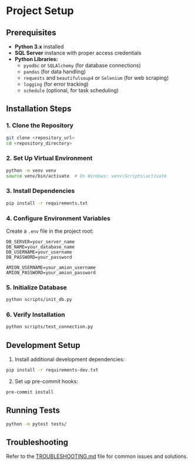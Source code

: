 # Project Setup

## Prerequisites
- **Python 3.x** installed
- **SQL Server** instance with proper access credentials
- **Python Libraries:**
  - `pyodbc` or `SQLAlchemy` (for database connections)
  - `pandas` (for data handling)
  - `requests` and `beautifulsoup4` or `Selenium` (for web scraping)
  - `logging` (for error tracking)
  - `schedule` (optional, for task scheduling)

## Installation Steps

### 1. Clone the Repository
```bash
git clone <repository_url>
cd <repository_directory>
```

### 2. Set Up Virtual Environment
```bash
python -m venv venv
source venv/bin/activate  # On Windows: venv\Scripts\activate
```

### 3. Install Dependencies
```bash
pip install -r requirements.txt
```

### 4. Configure Environment Variables
Create a `.env` file in the project root:
```env
DB_SERVER=your_server_name
DB_NAME=your_database_name
DB_USERNAME=your_username
DB_PASSWORD=your_password

AMION_USERNAME=your_amion_username
AMION_PASSWORD=your_amion_password
```

### 5. Initialize Database
```bash
python scripts/init_db.py
```

### 6. Verify Installation
```bash
python scripts/test_connection.py
```

## Development Setup
1. Install additional development dependencies:
```bash
pip install -r requirements-dev.txt
```

2. Set up pre-commit hooks:
```bash
pre-commit install
```

## Running Tests
```bash
python -m pytest tests/
```

## Troubleshooting
Refer to the [TROUBLESHOOTING.md](TROUBLESHOOTING.md) file for common issues and solutions.